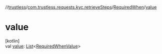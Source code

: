//[trustless](../../../index.md)/[com.trustless.requests.kyc.retrieveSteps](../index.md)/[RequiredWhen](index.md)/[value](value.md)

# value

[kotlin]\
val [value](value.md): [List](https://kotlinlang.org/api/latest/jvm/stdlib/kotlin.collections/-list/index.html)&lt;[RequiredWhenValue](../-required-when-value/index.md)&gt;
